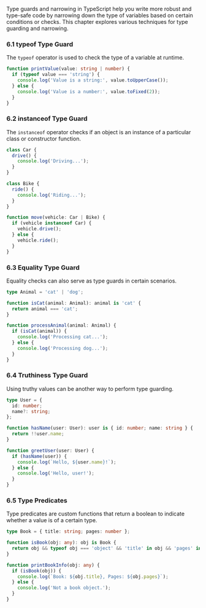 Type guards and narrowing in TypeScript help you write more robust and type-safe code by narrowing down the type of variables based on certain conditions or checks. This chapter explores various techniques for type guarding and narrowing.

### 6.1 typeof Type Guard

The `typeof` operator is used to check the type of a variable at runtime.

```typescript
function printValue(value: string | number) {
  if (typeof value === 'string') {
    console.log('Value is a string:', value.toUpperCase());
  } else {
    console.log('Value is a number:', value.toFixed(2));
  }
}
```

### 6.2 instanceof Type Guard

The `instanceof` operator checks if an object is an instance of a particular class or constructor function.

```typescript
class Car {
  drive() {
    console.log('Driving...');
  }
}

class Bike {
  ride() {
    console.log('Riding...');
  }
}

function move(vehicle: Car | Bike) {
  if (vehicle instanceof Car) {
    vehicle.drive();
  } else {
    vehicle.ride();
  }
}
```

### 6.3 Equality Type Guard

Equality checks can also serve as type guards in certain scenarios.

```typescript
type Animal = 'cat' | 'dog';

function isCat(animal: Animal): animal is 'cat' {
  return animal === 'cat';
}

function processAnimal(animal: Animal) {
  if (isCat(animal)) {
    console.log('Processing cat...');
  } else {
    console.log('Processing dog...');
  }
}
```

### 6.4 Truthiness Type Guard

Using truthy values can be another way to perform type guarding.

```typescript
type User = {
  id: number;
  name?: string;
};

function hasName(user: User): user is { id: number; name: string } {
  return !!user.name;
}

function greetUser(user: User) {
  if (hasName(user)) {
    console.log(`Hello, ${user.name}!`);
  } else {
    console.log('Hello, user!');
  }
}
```

### 6.5 Type Predicates

Type predicates are custom functions that return a boolean to indicate whether a value is of a certain type.

```typescript
type Book = { title: string; pages: number };

function isBook(obj: any): obj is Book {
  return obj && typeof obj === 'object' && 'title' in obj && 'pages' in obj;
}

function printBookInfo(obj: any) {
  if (isBook(obj)) {
    console.log(`Book: ${obj.title}, Pages: ${obj.pages}`);
  } else {
    console.log('Not a book object.');
  }
}
```
